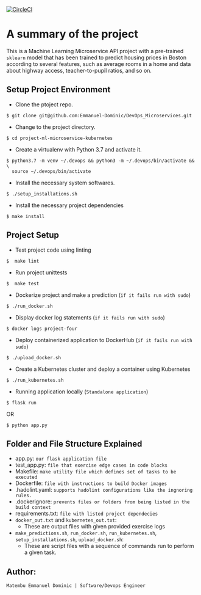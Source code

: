 [![CircleCI](https://dl.circleci.com/status-badge/img/gh/Emmanuel-Dominic/DevOps_Microservices/tree/master.svg?style=svg)](https://dl.circleci.com/status-badge/redirect/gh/Emmanuel-Dominic/DevOps_Microservices/tree/master)

# A summary of the project

This is a Machine Learning Microservice API project with a pre-trained `sklearn` model that has been trained to predict housing prices in Boston according to several features, such as average rooms in a home and data about highway access, teacher-to-pupil ratios, and so on.

## Setup Project Environment

* Clone the ptoject repo.
```
$ git clone git@github.com:Emmanuel-Dominic/DevOps_Microservices.git
```

* Change to the project directory.
```
$ cd project-ml-microservice-kubernetes
```

* Create a virtualenv with Python 3.7 and activate it.
```
$ python3.7 -m venv ~/.devops && python3 -m ~/.devops/bin/activate && \
  source ~/.devops/bin/activate
```

* Install the necessary system softwares.
```
$ ./setup_installations.sh
```

* Install the necessary project dependencies
```
$ make install
```

## Project Setup

* Test project code using linting
```
$  make lint
```

* Run project unittests
```
$  make test
```

* Dockerize project and make a prediction (`if it fails run with sudo`)
```
$ ./run_docker.sh 
```

* Display docker log statements (`if it fails run with sudo`)
```
$ docker logs project-four
```

* Deploy containerized application to DockerHub (`if it fails run with sudo`)
```
$ ./upload_docker.sh 
```

* Create a Kubernetes cluster and deploy a container using Kubernetes
```
$ ./run_kubernetes.sh 
```

* Running application locally (`Standalone application`)
```
$ flask run 
```
OR

```
$ python app.py 
```

## Folder and File Structure Explained
- app.py: `our flask application file`
- test_app.py: `file that exercise edge cases in code blocks`
- Makefile: `make utility file which defines set of tasks to be executed`
- Dockerfile: `file with instructions to build Docker images`
- .hadolint.yaml: `supports hadolint configurations like the ingnoring rules.`
- .dockerignore: `prevents files or folders from being listed in the build context`
- requirements.txt: `file with listed project dependecies`
- `docker_out.txt` and `kubernetes_out.txt`:
    - These are output files with given provided exercise logs
- `make_predictions.sh`, `run_docker.sh`, `run_kubernetes.sh`, `setup_installations.sh`, `upload_docker.sh`:
    - These are script files with a sequence of commands run to perform a given task.

## Author:

    Matembu Emmanuel Dominic | Software/Devops Engineer